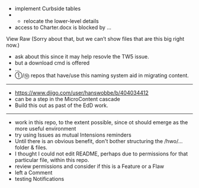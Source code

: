 * implement Curbside tables
* * relocate the lower-level details
* access to Charter.docx is blocked by ...

View Raw
(Sorry about that, but we can’t show files that are this big right now.)

* ask about this since it may help resovle the TW5 issue.
* but a download cmd is offered
* ...
* ①/㊿ repos that have/use this naming system aid in migrating content.

<hr>

* https://www.diigo.com/user/hanswobbe/b/404034412
* can be a step in the MicroContent cascade
* Build this out as past of the EdD work.

<hr>

* work in this repo, to the extent possible, since ot should emerge as the more useful environment
* try using Issues as mutual Intensions reminders
* Until there is an obvious benefit, don't bother structuring the /hwo/... folder & files.
* I thought I could not edit README, perhaps due to permissions for that particular file, within this repo.
* review permissions and consider if this is a Feature or a Flaw 
* left a Comment
* testing Notifications
